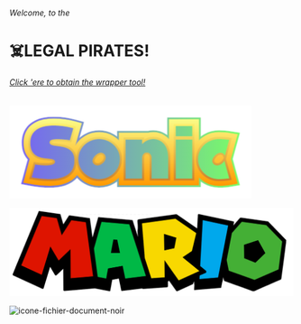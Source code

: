 ###### Welcome, to the 
# ☠️LEGAL PIRATES!

###### [Click 'ere to obtain the wrapper tool!](https://tadashiiyume.github.io/tool)

[![sonic_games](assets/sonic_flicker.png)](https://tadashiiyume.github.io/sonic)

[![mario_games](assets/mario.png)](https://tadashiiyume.github.io/mario)

![icone-fichier-document-noir](https://github.com/TadashiiYume/tadashiiyume.github.io/assets/135531431/4ff607e6-b01b-4a68-ade1-e9a7e680a961)
